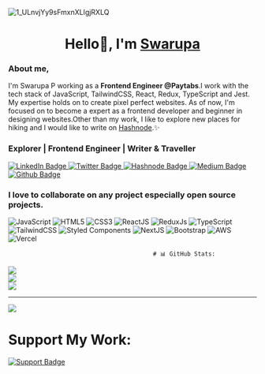 



<!-- Proudly created with GPRM ( https://gprm.itsvg.in ) -->
![1_ULnvjYy9sFmxnXLIgjRXLQ](https://github.com/Swarupa567/Swarupa567/assets/22514881/04a5aadd-b0b3-41b3-a96f-59cd3a5c160f)

<h1 align="center">Hello👋, I'm <a href="https://www.linkedin.com/in/swarupap/">Swarupa</a></h1>

<h3>About me,</h3>
<p>I'm Swarupa P working as a <strong>Frontend Engineer @Paytabs</strong>.I work with the tech stack of JavaScript, TailwindCSS, React, Redux, TypeScript and Jest. My expertise holds on to create pixel perfect websites. As of now, I'm focused on to become a expert as a frontend developer and beginner in designing websites.Other than my work, I like to explore new places for hiking and I would like to write on <a href="https://swarupa.hashnode.dev/">Hashnode</a>.✨</p>
                                                   <h3> Explorer | Frontend Engineer | Writer & Traveller</h3>
  <div id="badges">
  <a href="https://www.linkedin.com/in/swarupap/">
    <img src="https://img.shields.io/badge/LinkedIn-blue?style=for-the-badge&logo=linkedin&logoColor=white" alt="LinkedIn Badge"/>
  </a>
  <a href="https://twitter.com/swarupap3">
    <img src="https://img.shields.io/badge/Twitter-blue?style=for-the-badge&logo=twitter&logoColor=white" alt="Twitter Badge"/>
  </a>
 <a href="https://swarupa.hashnode.dev/">
    <img src="https://img.shields.io/badge/Hashnode-2962FF?style=for-the-badge&logo=hashnode&logoColor=white" alt="Hashnode Badge"/>
  </a>
  <a href="https://swarupachowdaryp.medium.com/">
    <img src="https://img.shields.io/badge/Medium-12100E?style=for-the-badge&logo=medium&logoColor=white" alt="Medium Badge"/>
  </a>
  <a href="https://github.com/Swarupa567">
    <img src="https://img.shields.io/badge/github-%23121011.svg?style=for-the-badge&logo=github&logoColor=white" alt="Github Badge"/>
  </a>
</div>
<!--  <h2 align="center">About my Tech Stack</h2>
 <span>
  <p></p>

  <img style="float:right;" src=![e726c74ac081eed50feee1433d12c998](https://github.com/Swarupa567/Swarupa567/assets/22514881/a12e2786-9950-42da-9753-9a451dcb06a3)/>
</span> -->
                          <h3>I love to collaborate on any project especially open source projects.</h3>
 <div id="badges">
    <img src="https://img.shields.io/badge/javascript-%23323330.svg?style=for-the-badge&logo=javascript&logoColor=%23F7DF1E" alt="JavaScript"/>
    <img src="https://img.shields.io/badge/html5-%23E34F26.svg?style=for-the-badge&logo=html5&logoColor=white" alt="HTML5" />
    <img src="https://img.shields.io/badge/css3-%231572B6.svg?style=for-the-badge&logo=css3&logoColor=white" alt="CSS3" />
    <img src="https://img.shields.io/badge/react-%2320232a.svg?style=for-the-badge&logo=react&logoColor=%2361DAFB" alt="ReactJS" />
    <img src="https://img.shields.io/badge/redux-%23593d88.svg?style=for-the-badge&logo=redux&logoColor=white" alt="ReduxJs" />
    <img src="https://img.shields.io/badge/typescript-%23007ACC.svg?style=for-the-badge&logo=typescript&logoColor=white" alt="TypeScript" />
    <img src="https://img.shields.io/badge/tailwindcss-%2338B2AC.svg?style=for-the-badge&logo=tailwind-css&logoColor=white" alt="TailwindCSS" />
    <img src="https://img.shields.io/badge/styled--components-DB7093?style=for-the-badge&logo=styled-components&logoColor=white" alt="Styled Components" />
    <img src="https://img.shields.io/badge/Next-black?style=for-the-badge&logo=next.js&logoColor=white" alt="NextJS"/>
    <img src="https://img.shields.io/badge/bootstrap-%238511FA.svg?style=for-the-badge&logo=bootstrap&logoColor=white" alt="Bootstrap" />
   <img src="https://img.shields.io/badge/AWS-%23FF9900.svg?style=for-the-badge&logo=amazon-aws&logoColor=white" alt="AWS" />
    <img src="https://img.shields.io/badge/vercel-%23000000.svg?style=for-the-badge&logo=vercel&logoColor=white" alt="Vercel" />


                                             # 📊 GitHub Stats:
![](https://github-readme-stats.vercel.app/api?username=Swarupa567&theme=merko&hide_border=false&include_all_commits=true&count_private=false)<br/>
![](https://github-readme-streak-stats.herokuapp.com/?user=Swarupa567&theme=merko&hide_border=false)<br/>
![](https://github-readme-stats.vercel.app/api/top-langs/?username=Swarupa567&theme=merko&hide_border=false&include_all_commits=true&count_private=false&layout=compact)

---
[![](https://visitcount.itsvg.in/api?id=Swarupa567&icon=0&color=0)](https://visitcount.itsvg.in)


  
  <h1>Support My Work:</h1>
  <div>
  <a href="https://www.buymeacoffee.com/swarupap">
    <img src="https://img.shields.io/badge/Buy%20Me%20a%20Coffee-ffdd00?style=for-the-badge&logo=buy-me-a-coffee&logoColor=black" alt="Support Badge" />
  </a>
</div>
